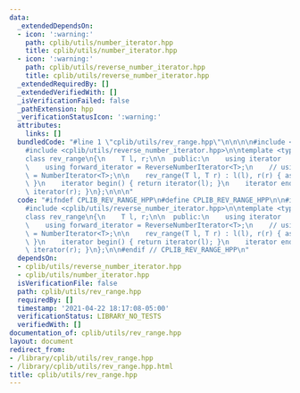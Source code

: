 ```yaml
---
data:
  _extendedDependsOn:
  - icon: ':warning:'
    path: cplib/utils/number_iterator.hpp
    title: cplib/utils/number_iterator.hpp
  - icon: ':warning:'
    path: cplib/utils/reverse_number_iterator.hpp
    title: cplib/utils/reverse_number_iterator.hpp
  _extendedRequiredBy: []
  _extendedVerifiedWith: []
  _isVerificationFailed: false
  _pathExtension: hpp
  _verificationStatusIcon: ':warning:'
  attributes:
    links: []
  bundledCode: "#line 1 \"cplib/utils/rev_range.hpp\"\n\n\n\n#include <cassert>\n\
    #include <cplib/utils/reverse_number_iterator.hpp>\n\ntemplate <typename T = int>\n\
    class rev_range\n{\n    T l, r;\n\n  public:\n    using iterator         = ReverseNumberIterator<T>;\n\
    \    using forward_iterator = ReverseNumberIterator<T>;\n    // using reverse_iterator\
    \ = NumberIterator<T>;\n\n    rev_range(T l, T r) : l(l), r(r) { assert(l >= r);\
    \ }\n    iterator begin() { return iterator(l); }\n    iterator end() { return\
    \ iterator(r); }\n};\n\n\n"
  code: "#ifndef CPLIB_REV_RANGE_HPP\n#define CPLIB_REV_RANGE_HPP\n\n#include <cassert>\n\
    #include <cplib/utils/reverse_number_iterator.hpp>\n\ntemplate <typename T = int>\n\
    class rev_range\n{\n    T l, r;\n\n  public:\n    using iterator         = ReverseNumberIterator<T>;\n\
    \    using forward_iterator = ReverseNumberIterator<T>;\n    // using reverse_iterator\
    \ = NumberIterator<T>;\n\n    rev_range(T l, T r) : l(l), r(r) { assert(l >= r);\
    \ }\n    iterator begin() { return iterator(l); }\n    iterator end() { return\
    \ iterator(r); }\n};\n\n#endif // CPLIB_REV_RANGE_HPP\n"
  dependsOn:
  - cplib/utils/reverse_number_iterator.hpp
  - cplib/utils/number_iterator.hpp
  isVerificationFile: false
  path: cplib/utils/rev_range.hpp
  requiredBy: []
  timestamp: '2021-04-22 18:17:08-05:00'
  verificationStatus: LIBRARY_NO_TESTS
  verifiedWith: []
documentation_of: cplib/utils/rev_range.hpp
layout: document
redirect_from:
- /library/cplib/utils/rev_range.hpp
- /library/cplib/utils/rev_range.hpp.html
title: cplib/utils/rev_range.hpp
---
```

